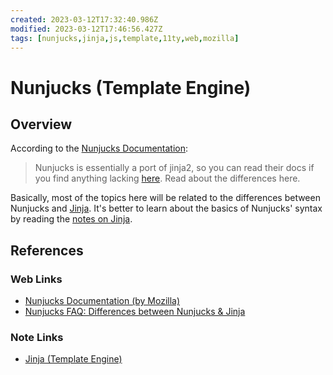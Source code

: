 ```yaml
---
created: 2023-03-12T17:32:40.986Z
modified: 2023-03-12T17:46:56.427Z
tags: [nunjucks,jinja,js,template,11ty,web,mozilla]
---
```

# Nunjucks (Template Engine)

## Overview

According to the [Nunjucks Documentation][nunjucks-docs]:

>Nunjucks is essentially a port of jinja2,
>so you can read their docs if
>you find anything lacking [here][nunjucks-docs-jinja].
>Read about the differences here.

Basically, most of the topics here will be related to
the differences between Nunjucks and [Jinja][jinja-zk].
It's better to learn about the basics of Nunjucks' syntax by
reading the [notes on Jinja][jinja-zk].

## References

### Web Links

* [Nunjucks Documentation (by Mozilla)][nunjucks-docs]
* [Nunjucks FAQ: Differences between Nunjucks & Jinja][nunjucks-docs-jinja]

<!-- Hidden References -->
[nunjucks-docs]: https://mozilla.github.io/nunjucks/templating.html "Nunjucks Documentation (by Mozilla)"
[nunjucks-docs-jinja]: http://mozilla.github.io/nunjucks/faq.html#can-i-use-the-same-templates-between-nunjucks-and-jinja2-what-are-the-differences "Nunjucks FAQ: Differences between Nunjucks & Jinja"

### Note Links

* [Jinja (Template Engine)][jinja-zk]

<!-- Hidden References -->
[jinja-zk]: ./jinja.md "Jinja (Template Engine)"
